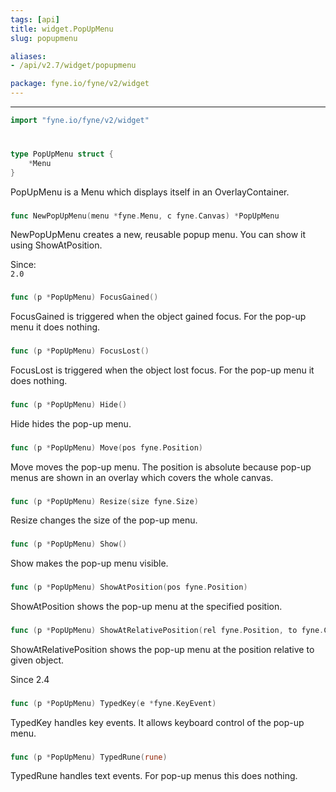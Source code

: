 ```yaml
---
tags: [api]
title: widget.PopUpMenu
slug: popupmenu

aliases:
- /api/v2.7/widget/popupmenu

package: fyne.io/fyne/v2/widget
---
```



---
```go
import "fyne.io/fyne/v2/widget"
```

#

###

```go
type PopUpMenu struct {
	*Menu
}
```

PopUpMenu is a Menu which displays itself in an OverlayContainer.

###

```go
func NewPopUpMenu(menu *fyne.Menu, c fyne.Canvas) *PopUpMenu
```
NewPopUpMenu creates a new, reusable popup menu. You can show it using ShowAtPosition.


<div class="since">Since: <code>
2.0</code></div>

###

```go
func (p *PopUpMenu) FocusGained()
```
FocusGained is triggered when the object gained focus. For the pop-up menu it does nothing.

###

```go
func (p *PopUpMenu) FocusLost()
```
FocusLost is triggered when the object lost focus. For the pop-up menu it does nothing.

###

```go
func (p *PopUpMenu) Hide()
```
Hide hides the pop-up menu.

###

```go
func (p *PopUpMenu) Move(pos fyne.Position)
```
Move moves the pop-up menu. The position is absolute because pop-up menus are shown in an overlay which covers the whole canvas.

###

```go
func (p *PopUpMenu) Resize(size fyne.Size)
```
Resize changes the size of the pop-up menu.

###

```go
func (p *PopUpMenu) Show()
```
Show makes the pop-up menu visible.

###

```go
func (p *PopUpMenu) ShowAtPosition(pos fyne.Position)
```
ShowAtPosition shows the pop-up menu at the specified position.

###

```go
func (p *PopUpMenu) ShowAtRelativePosition(rel fyne.Position, to fyne.CanvasObject)
```
ShowAtRelativePosition shows the pop-up menu at the position relative to given object.

Since 2.4

###

```go
func (p *PopUpMenu) TypedKey(e *fyne.KeyEvent)
```
TypedKey handles key events. It allows keyboard control of the pop-up menu.

###

```go
func (p *PopUpMenu) TypedRune(rune)
```
TypedRune handles text events. For pop-up menus this does nothing.
